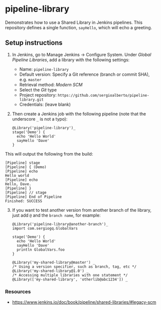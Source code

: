 # pipeline-library

Demonstrates how to use a Shared Library in Jenkins pipelines. This repository defines a single function, `sayHello`, which will echo a greeting.

## Setup instructions

1. In Jenkins, go to Manage Jenkins &rarr; Configure System. Under _Global Pipeline Libraries_, add a library with the following settings:

    - Name: `pipeline-library`
    - Default version: Specify a Git reference (branch or commit SHA), e.g. `master`
    - Retrieval method: _Modern SCM_
    - Select the _Git_ type
    - Project repository: `https://github.com/sergioalberto/pipeline-library.git`
    - Credentials: (leave blank)

2. Then create a Jenkins job with the following pipeline (note that the underscore `_` is not a typo):

    ```
    @Library('pipeline-library')_
    stage('Demo') {
      echo 'Hello World'
      sayHello 'Dave'
    }
    ```

This will output the following from the build:

   ```
   [Pipeline] stage
   [Pipeline] { (Demo)
   [Pipeline] echo
   Hello world
   [Pipeline] echo
   Hello, Dave.
   [Pipeline] }
   [Pipeline] // stage
   [Pipeline] End of Pipeline
   Finished: SUCCESS
   ```

3. If you want to test another version from another branch of the library, just add `@` and the `branch name`, for example:

    ```
    @Library('pipeline-library@another-branch')_
    import com.sergiogq.GlobalVars

    stage('Demo') {
      echo 'Hello World'
      sayHello 'Dave'
      println GlobalVars.foo
    }
    ```

   ```
   @Library('my-shared-library@master') _
   /* Using a version specifier, such as branch, tag, etc */
   @Library('my-shared-library@1.0') _
   /* Accessing multiple libraries with one statement */
   @Library(['my-shared-library', 'otherlib@abc1234']) _
   ```

### Resources
- https://www.jenkins.io/doc/book/pipeline/shared-libraries/#legacy-scm
